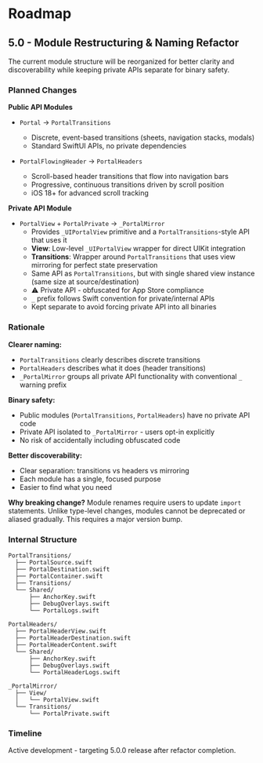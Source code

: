 # Roadmap

## 5.0 - Module Restructuring & Naming Refactor

The current module structure will be reorganized for better clarity and discoverability while keeping private APIs separate for binary safety.

### Planned Changes

**Public API Modules**
- `Portal` → `PortalTransitions`
  - Discrete, event-based transitions (sheets, navigation stacks, modals)
  - Standard SwiftUI APIs, no private dependencies

- `PortalFlowingHeader` → `PortalHeaders`
  - Scroll-based header transitions that flow into navigation bars
  - Progressive, continuous transitions driven by scroll position
  - iOS 18+ for advanced scroll tracking

**Private API Module**
- `PortalView` + `PortalPrivate` → `_PortalMirror`
  - Provides `_UIPortalView` primitive and a `PortalTransitions`-style API that uses it
  - **View**: Low-level `_UIPortalView` wrapper for direct UIKit integration
  - **Transitions**: Wrapper around `PortalTransitions` that uses view mirroring for perfect state preservation
  - Same API as `PortalTransitions`, but with single shared view instance (same size at source/destination)
  - ⚠️ Private API - obfuscated for App Store compliance
  - `_` prefix follows Swift convention for private/internal APIs
  - Kept separate to avoid forcing private API into all binaries

### Rationale

**Clearer naming:**
- `PortalTransitions` clearly describes discrete transitions
- `PortalHeaders` describes what it does (header transitions)
- `_PortalMirror` groups all private API functionality with conventional `_` warning prefix

**Binary safety:**
- Public modules (`PortalTransitions`, `PortalHeaders`) have no private API code
- Private API isolated to `_PortalMirror` - users opt-in explicitly
- No risk of accidentally including obfuscated code

**Better discoverability:**
- Clear separation: transitions vs headers vs mirroring
- Each module has a single, focused purpose
- Easier to find what you need

**Why breaking change?**
Module renames require users to update `import` statements. Unlike type-level changes, modules cannot be deprecated or aliased gradually. This requires a major version bump.

### Internal Structure

```
PortalTransitions/
  ├── PortalSource.swift
  ├── PortalDestination.swift
  ├── PortalContainer.swift
  ├── Transitions/
  └── Shared/
      ├── AnchorKey.swift
      ├── DebugOverlays.swift
      └── PortalLogs.swift

PortalHeaders/
  ├── PortalHeaderView.swift
  ├── PortalHeaderDestination.swift
  ├── PortalHeaderContent.swift
  └── Shared/
      ├── AnchorKey.swift
      ├── DebugOverlays.swift
      └── PortalHeaderLogs.swift

_PortalMirror/
  ├── View/
  │   └── PortalView.swift
  └── Transitions/
      └── PortalPrivate.swift
```

### Timeline

Active development - targeting 5.0.0 release after refactor completion.

